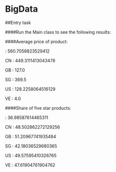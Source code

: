 # BigData
##Entry task

####Run the Main class to see the following results:

####Average price of product:

: 560.7058823529412

CN : 449.3111413043478

GB : 127.0

SG : 369.5

US : 128.2258064516129

VE : 4.0
 
####Share of five star products:

: 36.98587614465311

CN : 48.502862272129256

GB : 51.20967741935484

SG : 42.18036529680365

US : 49.57595410326765

VE : 47.61904761904762

